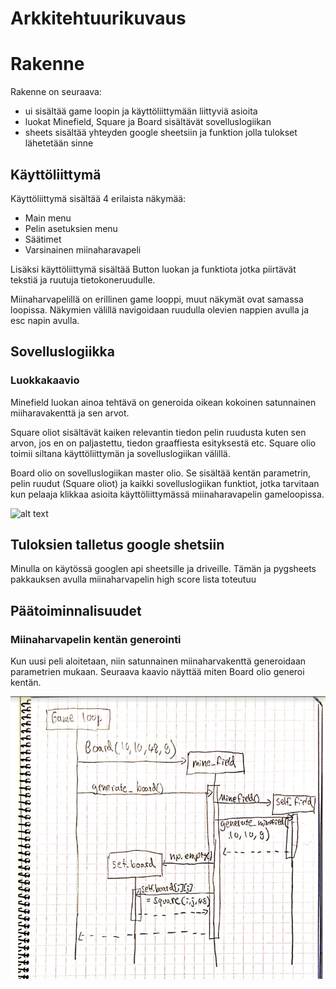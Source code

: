 # Arkkitehtuurikuvaus

# Rakenne
Rakenne on seuraava:
- ui sisältää game loopin ja käyttöliittymään liittyviä asioita
- luokat Minefield, Square ja Board sisältävät sovelluslogiikan
- sheets sisältää yhteyden google sheetsiin ja funktion jolla tulokset lähetetään sinne

## Käyttöliittymä
Käyttöliittymä sisältää 4 erilaista näkymää:
- Main menu
- Pelin asetuksien menu
- Säätimet
- Varsinainen miinaharavapeli

Lisäksi käyttöliittymä sisältää Button luokan ja funktiota jotka piirtävät tekstiä ja ruutuja tietokoneruudulle.

Miinaharvapelillä on erillinen game looppi, muut näkymät ovat samassa loopissa. Näkymien välillä navigoidaan ruudulla olevien nappien avulla ja esc napin avulla. 

## Sovelluslogiikka

### Luokkakaavio
Minefield luokan ainoa tehtävä on generoida oikean kokoinen satunnainen miiharavakenttä ja sen arvot.

Square oliot sisältävät kaiken relevantin tiedon pelin ruudusta kuten sen arvon, jos en on paljastettu, tiedon graaffiesta esityksestä etc. Square olio toimii siltana käyttöliittymän ja sovelluslogiikan välillä.

Board olio on sovelluslogiikan master olio. Se sisältää kentän parametrin, pelin ruudut (Square oliot) ja kaikki sovelluslogiikan funktiot, jotka tarvitaan kun pelaaja klikkaa asioita käyttöliittymässä miinaharavapelin gameloopissa.

![alt text](https://yuml.me/75b3b04d.png)

## Tuloksien talletus google shetsiin
Minulla on käytössä googlen api sheetsille ja driveille. Tämän ja pygsheets pakkauksen avulla miinaharvapelin high score lista toteutuu


## Päätoiminnalisuudet

### Miinaharvapelin kentän generointi
Kun uusi peli aloitetaan, niin satunnainen miinaharvakenttä generoidaan parametrien mukaan. Seuraava kaavio näyttää miten Board olio generoi kentän.

![](./kuvat/sekvenssikaavio.png)
